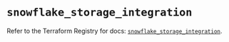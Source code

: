 # `snowflake_storage_integration`

Refer to the Terraform Registry for docs: [`snowflake_storage_integration`](https://registry.terraform.io/providers/snowflakedb/snowflake/2.4.0/docs/resources/storage_integration).
